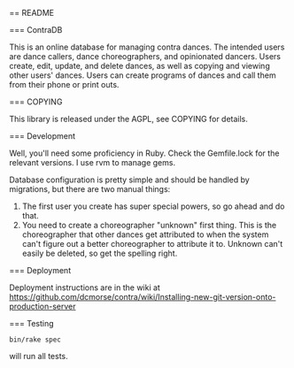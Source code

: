 == README

=== ContraDB

This is an online database for managing contra dances. The intended
users are dance callers, dance choreographers, and opinionated
dancers. Users create, edit, update, and delete dances, as well as
copying and viewing other users' dances. Users can create programs of
dances and call them from their phone or print outs. 


=== COPYING

This library is released under the AGPL, see COPYING for details.

=== Development

Well, you'll need some proficiency in Ruby. Check the Gemfile.lock for
the relevant versions. I use rvm to manage gems.

Database configuration is pretty simple and should be handled by
migrations, but there are two manual things:

1) The first user you create has super special powers, so go ahead and
do that.  
2) You need to create a choreographer "unknown" first
thing. This is the choreographer that other dances get attributed to
when the system can't figure out a better choreographer to attribute
it to. Unknown can't easily be deleted, so get the spelling right.


=== Deployment

Deployment instructions are in the wiki at 
https://github.com/dcmorse/contra/wiki/Installing-new-git-version-onto-production-server

=== Testing

    bin/rake spec

will run all tests. 
